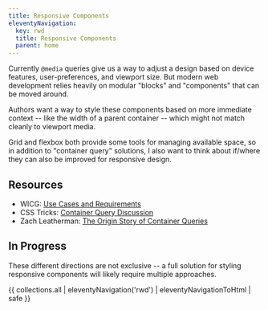 ```yaml
---
title: Responsive Components
eleventyNavigation:
  key: rwd
  title: Responsive Components
  parent: home
---
```


Currently `@media` queries give us a way to adjust a design
based on device features, user-preferences, and viewport size.
But modern web development relies heavily on modular
"blocks" and "components"
that can be moved around.

Authors want a way to style these components
based on more immediate context --
like the width of a parent container --
which might not match cleanly to viewport media.

Grid and flexbox both provide some tools
for managing available space,
so in addition to "container query" solutions,
I also want to think about if/where they can also be improved
for responsive design.

## Resources

- WICG: [Use Cases and Requirements](https://wicg.github.io/cq-usecases/)
- CSS Tricks: [Container Query Discussion](https://css-tricks.com/container-query-discussion/)
- Zach Leatherman: [The Origin Story of Container Queries](https://www.zachleat.com/web/origin-container-queries/)

## In Progress

These different directions are not exclusive --
a full solution for styling responsive components
will likely require multiple approaches.

{{ collections.all | eleventyNavigation('rwd') | eleventyNavigationToHtml | safe }}
